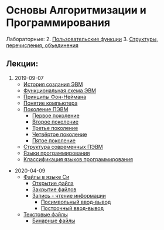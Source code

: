 # Основы Алгоритмизации и Программирования

Лабораторные:
2. [Пользовательские функции](labs/2020-03-13-2/)
3. [Структуры, перечисления, объединения](labs/2020-03-13-3/)

## Лекции:
1. 2019-09-07
    - [История создания ЭВМ](lectures/2019-09-07-1/#история-создания-эвм)
    - [Функциональная схема ЭВМ](lectures/2019-09-07-1/#функциональная-схема-эвм)
    - [Принципы Фон-Неймана](lectures/2019-09-07-1/#принципы-фон-неймана)
    - [Понятие компьютера](lectures/2019-09-07-1/#понятие-компьютера)
    - [Поколение ПЭВМ](lectures/2019-09-07-1/#поколение-пэвм)
        - [Первое поколение](lectures/2019-09-07-1/#первое-поколение-компьютеры-на-электронных-лампах-194x-1955)
        - [Второе поколение](lectures/2019-09-07-1/#второе-поколение-компьютеры-на-транзисторах-1955-1965)
        - [Третье поколение](lectures/2019-09-07-1/#третье-поколение-компьютеры-на-интегральных-схемах-1965-1980)
        - [Четвёртое поколение](lectures/2019-09-07-1/#четвертое-поколение-компьютеры-на-больших-и-сверхбольших-интегральных-схемах-1980-)
        - [Пятое поколение](lectures/2019-09-07-1/#пятое-поколение)
    - [Cтруктура современных ПЭВМ](lectures/2019-09-07-1/#структура-современных-пэвм)
    - [Языки программирования](lectures/2019-09-07-1/#языки-программирования)
    - [Классификация языков программирования](lectures/2019-09-07-1/#классификация-языков-программирования)

- 2020-04-09
    - [Файлы в языке Си](lectures/2020-04-09#файлы-в-языке-с)
        - [Открытие файла](lectures/2020-04-09#открытие-файла)
        - [Закрытие файлов](lectures/2020-04-09#закрытие-файла)
        - [Запись - чтение информации](lectures/2020-04-09#запись---чтение-информации)
            - [Посимвольный ввод-вывод](lectures/2020-04-09#посимвольный-ввод-вывод)
            - [Построчный ввод-вывод](lectures/2020-04-09#построчный-ввод-вывод)
    - [Текстовые файлы](lectures/2020-04-09#текстовые-файлы)
        - [Бинарные файлы](lectures/2020-04-09#бинарные-файлы)
    

    
  
